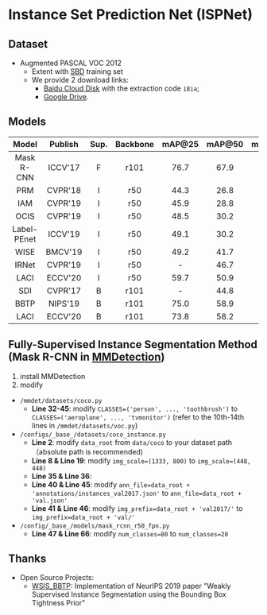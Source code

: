# Instance Set Prediction Net (ISPNet)

## Dataset

- Augmented PASCAL VOC 2012 
    - Extent with [SBD](http://home.bharathh.info/pubs/codes/SBD/download.html) training set
    - We provide 2 download links:
        - [Baidu Cloud Disk](https://pan.baidu.com/s/1WyqdEYSVGORhDlOLYk83cA) with the extraction code `i8ia`;
        - [Google Drive](https://drive.google.com/file/d/16rE2PtDjG1XrePESj_z66mU5ZEMW9oCu/view?usp=sharing).

## Models

| Model       | Publish | Sup. | Backbone | mAP@25 | mAP@50 | mAP@70 | mAP@75 | ABO   |
|:-----------:|:-------:|:----:|:--------:|:------:|:------:|:------:|:------:|:-----:|
| Mask R-CNN  | ICCV'17 | F    | r101     | 76.7   | 67.9   | 52.5   | 44.9   | -     |
| PRM         | CVPR'18 | I    | r50      | 44.3   | 26.8   | -      | 9.0    | 37.6  |
| IAM         | CVPR'19 | I    | r50      | 45.9   | 28.8   | -      | 11.9   | 41.9  |
| OCIS        | CVPR'19 | I    | r50      | 48.5   | 30.2   | -      | 14.4   | 44.3  |
| Label-PEnet | ICCV'19 | I    | r50      | 49.1   | 30.2   | -      | 12.9   | 41.4  |
| WISE        | BMCV'19 | I    | r50      | 49.2   | 41.7   | -      | 23.7   | 55.2  |
| IRNet       | CVPR'19 | I    | r50      | -      | 46.7   | -      | 23.5   | -     |
| LACI        | ECCV'20 | I    | r50      | 59.7   | 50.9   | 30.2   | 28.5   | -     |
| SDI         | CVPR'17 | B    | r101     | -      | 44.8   | -      | 16.3   | 49.1  |
| BBTP        | NIPS'19 | B    | r101     | 75.0   | 58.9   | 30.4   | 21.6   | -     |
| LACI        | ECCV'20 | B    | r101     | 73.8   | 58.2   | 34.3   | 32.1   | -     |

## Fully-Supervised Instance Segmentation Method (Mask R-CNN in [MMDetection](https://github.com/open-mmlab/mmdetection))

1. install MMDetection
2. modify 
- `/mmdet/datasets/coco.py`
    - **Line 32-45**: modify `CLASSES=('person', ..., 'toothbrush')` to `CLASSES=('aeroplane', ..., 'tvmonitor')` (refer to the 10th-14th lines in `/mmdet/datasets/voc.py`)
- `/configs/_base_/datasets/coco_instance.py`
    - **Line 2**: modify `data_root` from `data/coco` to your dataset path （absolute path is recommended)
    - **Line 8 & Line 19**: modify `img_scale=(1333, 800)` to `img_scale=(448, 448)`
    - **Line 35 & Line 36**:
    - **Line 40 & Line 45**: modify `ann_file=data_root + 'annotations/instances_val2017.json'` to `ann_file=data_root + 'val.json'`
    - **Line 41 & Line 46**: modify `img_prefix=data_root + 'val2017/'` to `img_prefix=data_root + 'val/'`
- `/config/_base_/models/mask_rcnn_r50_fpn.py`
    - **Line 47 & Line 66**: modify `num_classes=80` to `num_classes=20`

## Thanks

- Open Source Projects:
    - [WSIS_BBTP](https://github.com/chengchunhsu/WSIS_BBTP): Implementation of NeurIPS 2019 paper "Weakly Supervised Instance Segmentation using the Bounding Box Tightness Prior"
